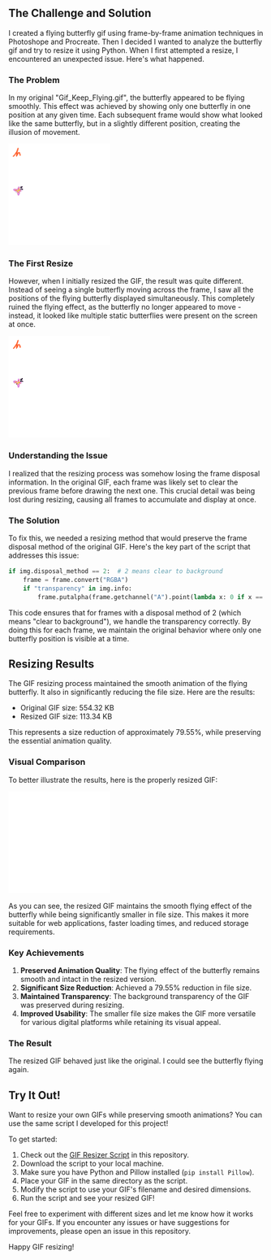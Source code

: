 

## The Challenge and Solution

I created a flying butterfly gif using frame-by-frame animation techniques in Photoshope and Procreate. Then I decided I wanted to analyze the butterfly gif and try to resize it using Python. 
When I first attempted a resize, I encountered an unexpected issue. Here's what happened.

### The Problem

In my original "Gif_Keep_Flying.gif", the butterfly appeared to be flying smoothly. This effect was achieved by showing only one butterfly in one position at any given time. Each subsequent frame would show what looked like the same butterfly, but in a slightly different position, creating the illusion of movement.


<img src="Gif_Keep_Flying.gif" alt="Original GIF demo" width="200" />

### The First Resize 

However, when I initially resized the GIF, the result was quite different. Instead of seeing a single butterfly moving across the frame, I saw all the positions of the flying butterfly displayed simultaneously. This completely ruined the flying effect, as the butterfly no longer appeared to move - instead, it looked like multiple static butterflies were present on the screen at once.

<img src="pillow_resized_Gif_Keep_Flying.gif" alt="Resized GIF demo" width="200" />

### Understanding the Issue

I realized that the resizing process was somehow losing the frame disposal information. In the original GIF, each frame was likely set to clear the previous frame before drawing the next one. This crucial detail was being lost during resizing, causing all frames to accumulate and display at once.

### The Solution

To fix this, we needed a resizing method that would preserve the frame disposal method of the original GIF. Here's the key part of the script that addresses this issue:

```python
if img.disposal_method == 2:  # 2 means clear to background
    frame = frame.convert("RGBA")
    if "transparency" in img.info:
        frame.putalpha(frame.getchannel("A").point(lambda x: 0 if x == img.info["transparency"] else x))
```

This code ensures that for frames with a disposal method of 2 (which means "clear to background"), we handle the transparency correctly. By doing this for each frame, we maintain the original behavior where only one butterfly position is visible at a time.

## Resizing Results

The GIF resizing process maintained the smooth animation of the flying butterfly. It also in significantly reducing the file size. Here are the results:

- Original GIF size: 554.32 KB
- Resized GIF size: 113.34 KB

This represents a size reduction of approximately 79.55%, while preserving the essential animation quality.

### Visual Comparison

To better illustrate the results, here is the properly resized GIF:

<img src="improved_resized_Gif_Keep_Flying.gif" alt=“Improved resized gif width="200" />

As you can see, the resized GIF maintains the smooth flying effect of the butterfly while being significantly smaller in file size. This makes it more suitable for web applications, faster loading times, and reduced storage requirements.

### Key Achievements

1. **Preserved Animation Quality**: The flying effect of the butterfly remains smooth and intact in the resized version.
2. **Significant Size Reduction**: Achieved a 79.55% reduction in file size.
3. **Maintained Transparency**: The background transparency of the GIF was preserved during resizing.
4. **Improved Usability**: The smaller file size makes the GIF more versatile for various digital platforms while retaining its visual appeal.

### The Result
The resized GIF behaved just like the original. I could see the butterfly flying again.

## Try It Out!

Want to resize your own GIFs while preserving smooth animations? You can use the same script I developed for this project!

To get started:

1. Check out the [GIF Resizer Script](gif_resizer.py) in this repository.
2. Download the script to your local machine.
3. Make sure you have Python and Pillow installed (`pip install Pillow`).
4. Place your GIF in the same directory as the script.
5. Modify the script to use your GIF's filename and desired dimensions.
6. Run the script and see your resized GIF!

Feel free to experiment with different sizes and let me know how it works for your GIFs. If you encounter any issues or have suggestions for improvements, please open an issue in this repository.

Happy GIF resizing!






